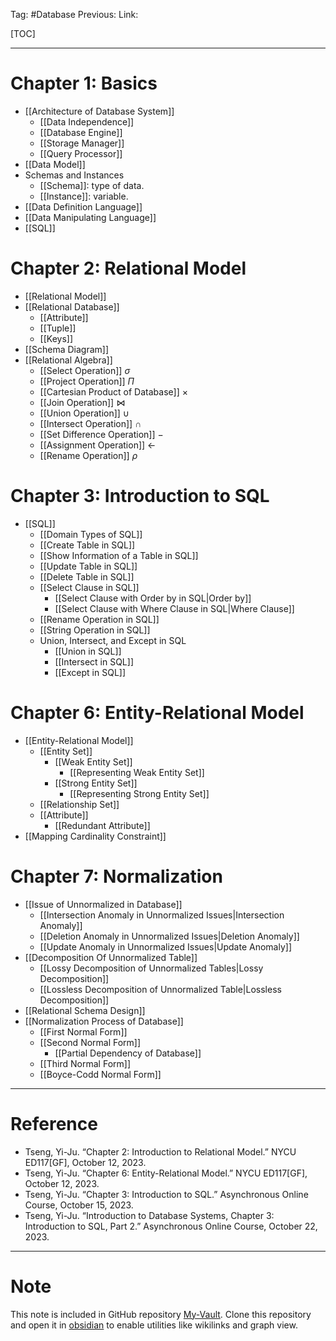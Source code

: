 Tag: #Database
Previous: 
Link: 

[TOC]

---

# Chapter 1: Basics

- [[Architecture of Database System]]
	- [[Data Independence]]
	- [[Database Engine]]
	- [[Storage Manager]]
	- [[Query Processor]]
- [[Data Model]]
- Schemas and Instances
	- [[Schema]]: type of data.
	- [[Instance]]: variable.
- [[Data Definition Language]]
- [[Data Manipulating Language]]
- [[SQL]]

# Chapter 2: Relational Model

- [[Relational Model]]
- [[Relational Database]]
	- [[Attribute]]
	- [[Tuple]]
	- [[Keys]]
- [[Schema Diagram]]
- [[Relational Algebra]]
	- [[Select Operation]] $\sigma$
	- [[Project Operation]] $\Pi$
	- [[Cartesian Product of Database]] $\times$
	- [[Join Operation]] $\bowtie$
	- [[Union Operation]] $\cup$
	- [[Intersect Operation]] $\cap$
	- [[Set Difference Operation]] $-$
	- [[Assignment Operation]] $\leftarrow$
	- [[Rename Operation]] $\rho$

# Chapter 3: Introduction to SQL

- [[SQL]]
	- [[Domain Types of SQL]]
	- [[Create Table in SQL]]
	- [[Show Information of a Table in SQL]]
	- [[Update Table in SQL]]
	- [[Delete Table in SQL]]
	- [[Select Clause in SQL]]
		- [[Select Clause with Order by in SQL|Order by]]
		- [[Select Clause with Where Clause in SQL|Where Clause]]
	- [[Rename Operation in SQL]]
	- [[String Operation in SQL]]
	- Union, Intersect, and Except in SQL
		- [[Union in SQL]]
		- [[Intersect in SQL]]
		- [[Except in SQL]]

# Chapter 6: Entity-Relational Model

- [[Entity-Relational Model]]
	- [[Entity Set]]
		- [[Weak Entity Set]]
			- [[Representing Weak Entity Set]]
		- [[Strong Entity Set]]
			- [[Representing Strong Entity Set]]
	- [[Relationship Set]]
	- [[Attribute]]
		- [[Redundant Attribute]]
- [[Mapping Cardinality Constraint]]

# Chapter 7: Normalization

- [[Issue of Unnormalized in Database]]
	- [[Intersection Anomaly in Unnormalized Issues|Intersection Anomaly]]
	- [[Deletion Anomaly in Unnormalized Issues|Deletion Anomaly]]
	- [[Update Anomaly in Unnormalized Issues|Update Anomaly]]
- [[Decomposition Of Unnormalized Table]]
	- [[Lossy Decomposition of Unnormalized Tables|Lossy Decomposition]]
	- [[Lossless Decomposition of Unnormalized Table|Lossless Decomposition]]
- [[Relational Schema Design]]
- [[Normalization Process of Database]]
	- [[First Normal Form]]
	- [[Second Normal Form]]
		- [[Partial Dependency of Database]]
	- [[Third Normal Form]]
	- [[Boyce-Codd Normal Form]]

---

# Reference

- Tseng, Yi-Ju. “Chapter 2: Introduction to Relational Model.” NYCU ED117[GF], October 12, 2023.
- Tseng, Yi-Ju. “Chapter 6: Entity-Relational Model.” NYCU ED117[GF], October 12, 2023.
- Tseng, Yi-Ju. “Chapter 3: Introduction to SQL.” Asynchronous Online Course, October 15, 2023.
- Tseng, Yi-Ju. “Introduction to Database Systems, Chapter 3: Introduction to SQL, Part 2.” Asynchronous Online Course, October 22, 2023.

---

# Note

This note is included in GitHub repository [My-Vault](https://github.com/LittleD3092/My-Vault.git). Clone this repository and open it in [obsidian](https://obsidian.md/) to enable utilities like wikilinks and graph view.